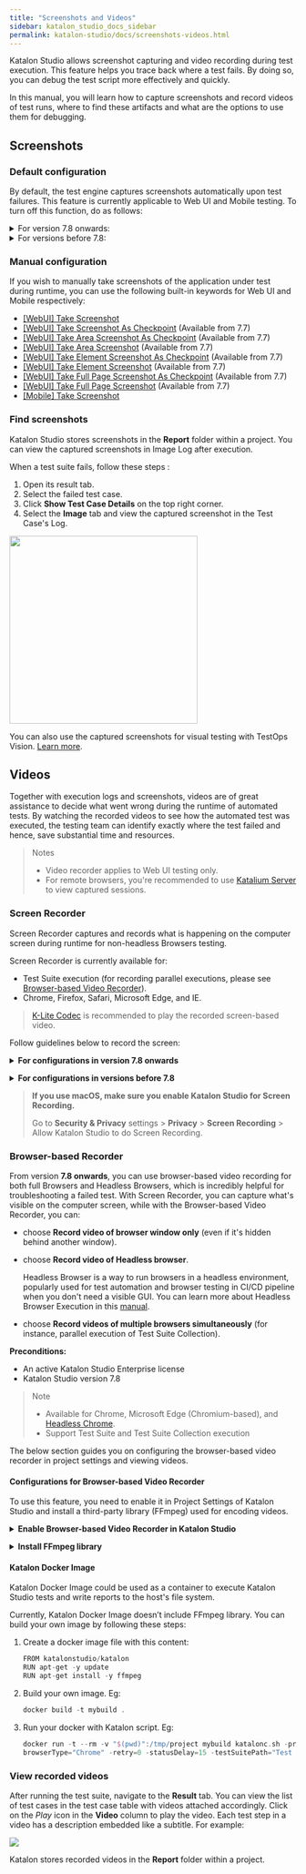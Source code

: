 ```yaml
---
title: "Screenshots and Videos"
sidebar: katalon_studio_docs_sidebar
permalink: katalon-studio/docs/screenshots-videos.html
---
```


Katalon Studio allows screenshot capturing and video recording during test execution. This feature helps you trace back where a test fails. By doing so, you can debug the test script more effectively and quickly.

In this manual, you will learn how to capture screenshots and record videos of test runs, where to find these artifacts and what are the options to use them for debugging.

## Screenshots

### Default configuration

By default, the test engine captures screenshots automatically upon test failures. This feature is currently applicable to Web UI and Mobile testing. To turn off this function, do as follows:

<details><summary>For version 7.8 onwards:</summary>

Go to **Project** > **Settings** > **Execution**. In the displayed **During-Execution Options** panel, uncheck **Take Screenshot when execution failed** and click **Apply and Close**.

</details>

<details><summary>For versions before 7.8:</summary>

Go to **Project** > **Settings** > **Report**. In the displayed **Report** view, uncheck **Take Screenshot when execution failed** and click **OK**.

</details>

### Manual configuration

If you wish to manually take screenshots of the application under test during runtime, you can use the following built-in keywords for Web UI and Mobile respectively:

* [[WebUI] Take Screenshot](https://docs.katalon.com/katalon-studio/docs/webui-take-screenshot.html)
* [[WebUI] Take Screenshot As Checkpoint](https://docs.katalon.com/katalon-studio/docs/webui-take-screenshot-as-checkpoint.html) (Available from 7.7)
* [[WebUI] Take Area Screenshot As Checkpoint](https://docs.katalon.com/katalon-studio/docs/webui-take-area-screenshot-as-checkpoint.html) (Available from 7.7)
* [[WebUI] Take Area Screenshot](https://docs.katalon.com/katalon-studio/docs/webui-take-area-screenshot.html) (Available from 7.7)
* [[WebUI] Take Element Screenshot As Checkpoint](https://docs.katalon.com/katalon-studio/docs/webui-take-element-screenshot-as-checkpoint.html) (Available from 7.7)
* [[WebUI] Take Element Screenshot](https://docs.katalon.com/katalon-studio/docs/webui-take-element-screenshot.html) (Available from 7.7)
* [[WebUI] Take Full Page Screenshot As Checkpoint](https://docs.katalon.com/katalon-studio/docs/webui-take-fullpage-screenshot-as-checkpoint.html) (Available from 7.7)
* [[WebUI] Take Full Page Screenshot](https://docs.katalon.com/katalon-studio/docs/webui-take-fullpage-screenshot.html) (Available from 7.7)
* [[Mobile] Take Screenshot](https://docs.katalon.com/katalon-studio/docs/mobile-take-screenshot.html)

### Find screenshots

Katalon Studio stores screenshots in the **Report** folder within a project. You can view the captured screenshots in Image Log after execution.

When a test suite fails, follow these steps :

1. Open its result tab.
2. Select the failed test case.
3. Click **Show Test Case Details** on the top right corner.
3. Select the **Image** tab and view the captured screenshot in the Test Case's Log.

<img src="https://github.com/katalon-studio/docs-images/raw/master/katalon-studio/docs/screenshots-videos/log-image.png" height=330>

You can also use the captured screenshots for visual testing with TestOps Vision. [Learn more](https://forum.katalon.com/t/update-with-katalon-studio-7-7-early-release-of-katalon-testops-visual-testing-image-comparison/45557).

## Videos

Together with execution logs and screenshots, videos are of great assistance to decide what went wrong during the runtime of automated tests. By watching the recorded videos to see how the automated test was executed, the testing team can identify exactly where the test failed and hence, save substantial time and resources.

> Notes
> * Video recorder applies to Web UI testing only.
> * For remote browsers, you're recommended to use [Katalium Server](https://docs.katalon.com/katalium-server/docs/katalium-server-katalon-studio-remote-machine.html) to view captured sessions.

### Screen Recorder

Screen Recorder captures and records what is happening on the computer screen during runtime for non-headless Browsers testing.

Screen Recorder is currently available for:

* Test Suite execution (for recording parallel executions, please see [Browser-based Video Recorder](https://docs.katalon.com/katalon-studio/docs/screenshots-videos.html#browser-based-video-recorder)).
* Chrome, Firefox, Safari, Microsoft Edge, and IE.

> [K-Lite Codec](https://www.codecguide.com/download_kl.htm) is recommended to play the recorded screen-based video.

Follow guidelines below to record the screen:

**<details><summary>For configurations in version 7.8 onwards</summary>**

1. Go to **Project** > **Settings** > **Execution** to open the **Execution** view.
2. In the **During-Execution Options** panel, enable Video Recorder by checking **Record Video during execution**.
   
   By default, **Browser-based Recorder** for **failed Test Cases only** is selected.

3. Select **Screen Recorder** and specify Video settings based on your preferences. 

   Katalon Studio recommends AVI (`.avi`) format and low quality to save disk space. The higher the video quality is, the bigger the file size is.

* **Video format**: AVI (`.avi`) or MOV (`.mov`)
* **Video quality**: Low; Medium or High

4. Click **Apply and Close**.

</details>

**<details><summary>For configurations in versions before 7.8</summary>**

1. After creating a test suite in Katalon Studio, go to **Project** > **Settings** > **Report** to open the **Report** view.

   ![](https://github.com/katalon-studio/docs-images/raw/master/katalon-studio/docs/video-capturing/image2017-8-25-143A243A12.png)  

2. Check **Enable Video Recorder during execution** option. 

   By default, Katalon Studio only captures **Failed** test cases. However, you can decide to either capture the **Passed** or **Failed** test cases, or both.  

    ![](https://github.com/katalon-studio/docs-images/raw/master/katalon-studio/docs/video-capturing/image2017-8-25-153A43A45.png)  

3. Specify Video settings based on your preferences. 
   
   Katalon Studio recommends AVI (`.avi`) format and low quality to save disk space. The higher the video quality is, the bigger the file size is.

* **Video format**: AVI (`.avi`) or MOV (`.mov`)
* **Video quality**: Low; Medium or High

4. Click **OK**

</details>

> **If you use macOS, make sure you enable Katalon Studio for Screen Recording.**
>
> Go to **Security & Privacy** settings > **Privacy** > **Screen Recording** > Allow Katalon Studio to do Screen Recording.

### Browser-based Recorder

From version **7.8 onwards**, you can use browser-based video recording for both full Browsers and Headless Browsers, which is incredibly helpful for troubleshooting a failed test. With Screen Recorder, you can capture what's visible on the computer screen, while with the Browser-based Video Recorder, you can:

* choose **Record video of browser window only** (even if it's hidden behind another window).
* choose **Record video of Headless browser**.

   Headless Browser is a way to run browsers in a headless environment, popularly used for test automation and browser testing in CI/CD pipeline when you don't need a visible GUI. You can learn more about Headless Browser Execution in this [manual](https://docs.katalon.com/katalon-studio/docs/headless-browsers-execution.html).

* choose **Record videos of multiple browsers simultaneously** (for instance, parallel execution of Test Suite Collection).

**Preconditions:**

* An active Katalon Studio Enterprise license
* Katalon Studio version 7.8

> Note
> * Available for Chrome, Microsoft Edge (Chromium-based), and [Headless Chrome](https://developers.google.com/web/updates/2017/04/headless-chrome). 
> * Support Test Suite and Test Suite Collection execution

The below section guides you on configuring the browser-based video recorder in project settings and viewing videos.

#### Configurations for Browser-based Video Recorder

To use this feature, you need to enable it in Project Settings of Katalon Studio and install a third-party library (FFmpeg) used for encoding videos.

**<details><summary>Enable Browser-based Video Recorder in Katalon Studio</summary>**

1. Go to **Project** > **Settings** > **Execution** to open the Execution view.
2. In the **During Execution Options** panel, enable Video Recorder by checking **Record Video during execution**.

   By default, **Browser-based Recorder** for **failed Test Cases only** is selected.
3. Set a window size of 1500x1000 for the browser you record in Project Settings.

* Go to **Project** > **Settings** > **Desired Capabilities** > **Web UI**. Select **Chrome** or **Chrome Headless** or **Edge Chromium**.
   <img src="https://github.com/katalon-studio/docs-images/raw/master/katalon-studio/docs/screenshots-videos/browser-size.png">

   > Learn more about how to set [Desired Capabilities for Web UI](https://docs.katalon.com/katalon-studio/docs/introduction-to-desired-capabilities.html#chromechrome-headless)

4. Click **Apply and Close**.

</details>

**<details><summary>Install FFmpeg library</summary>**

To install the FFmpeg library,

**For macOS**:

* Install FFmpeg via Homebrew with `$ brew install ffmpeg`,

   OR
* Install it manually:

1. Go to the [FFmpeg download web page](https://ffmpeg.org/download.html).
2. Download the package which is appropriate for your operating system.
3. Add the path to the `.../ffmpeg/bin` folder to the `/etc/paths` file 

**For Linux**:

* Use the following command: `sudo apt-get install ffmpeg`,

   OR

* Install it manually:

1. Go to the [FFmpeg download web page](https://ffmpeg.org/download.html).
2. Download the package which is appropriate for your operating system.
3. Add the path to the `.../ffmpeg/bin` folder to the `/etc/environment` file 

**For Windows**: 

1. Go to the [FFmpeg download web page](https://ffmpeg.org/download.html).
2. Download the package which is appropriate for your operating system.
3. Add the path to the FFmpeg executable file to your PATH environment variable.
4. Reactivate Katalon Studio for this installation to take effect.

</details>

#### Katalon Docker Image

Katalon Docker Image could be used as a container to execute Katalon Studio tests and write reports to the host's file system.

Currently, Katalon Docker Image doesn’t include FFmpeg library. You can build your own image by following these steps:

1. Create a docker image file with this content:

   ```groovy
   FROM katalonstudio/katalon
   RUN apt-get -y update
   RUN apt-get install -y ffmpeg
   ```

2. Build your own image. Eg:

   ```groovy
   docker build -t mybuild .
   ```

3. Run your docker with Katalon script. Eg:

   ```groovy
   docker run -t --rm -v "$(pwd)":/tmp/project mybuild katalonc.sh -projectPath=/tmp/project - 
   browserType="Chrome" -retry=0 -statusDelay=15 -testSuitePath="Test Suites/TS_RegressionTest"
   ```

### View recorded videos

After running the test suite, navigate to the **Result** tab. You can view the list of test cases in the test case table with videos attached accordingly. Click on the *Play* icon in the **Video** column to play the video. Each test step in a video has a description embedded like a subtitle. For example:

![](https://github.com/katalon-studio/docs-images/raw/master/katalon-studio/docs/video-capturing/image2017-8-25-153A353A13.png)

Katalon stores recorded videos in the **Report** folder within a project.
